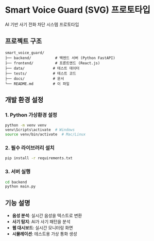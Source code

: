 # Smart Voice Guard (SVG) 프로토타입

AI 기반 사기 전화 차단 시스템 프로토타입

## 프로젝트 구조

```
smart_voice_guard/
├── backend/           # 백엔드 서버 (Python FastAPI)
├── frontend/          # 프론트엔드 (React.js)
├── data/             # 테스트 데이터
├── tests/            # 테스트 코드
├── docs/             # 문서
└── README.md         # 이 파일
```

## 개발 환경 설정

### 1. Python 가상환경 설정
```bash
python -m venv venv
venv\Scripts\activate  # Windows
source venv/bin/activate  # Mac/Linux
```

### 2. 필수 라이브러리 설치
```bash
pip install -r requirements.txt
```

### 3. 서버 실행
```bash
cd backend
python main.py
```

## 기능 설명

- **음성 분석**: 실시간 음성을 텍스트로 변환
- **사기 탐지**: AI가 사기 패턴을 분석
- **웹 대시보드**: 실시간 모니터링 화면
- **시뮬레이션**: 테스트용 가상 통화 생성